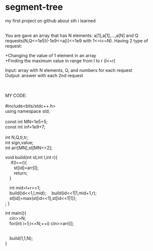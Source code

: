 # segment-tree
my first project on github about sth i learned<br><br>

You are gave an array that has N elements: a[1],a[1],...,a[N] and Q requests(N,Q<=1e5)(-1e9<=a[i]<=1e9 with 1<=i<=N).
Having 2 type of request:

+Changing the value of 1 element in an array<br>
+Finding the maximum value in range from l to r (l<=r)

Input: array with N elements, Q, and numbers for each request<br>
Output: answer with each 2nd request<br><br><br>

MY CODE:<br><br>
#include<bits/stdc++.h><br>
using namespace std;<br><br>
const int MN=1e5+5;<br>
const int inf=1e9+7;<br><br>
int N,Q,tl,tr;<br>
int sign,value;<br>
int arr[MN],st[MN<<2];<br>

void build(int id,int l,int r){<br>
&emsp; if(l==r){<br>
&emsp;&emsp;st[id]=arr[l];<br>
&emsp;&emsp;return;<br>
&emsp;}<br>

&emsp;int mid=l+r>>1;<br>
&emsp;build(id<<1,l,mid); &emsp;build(id<<1|1,mid+1,r);<br>
&emsp;st[id]=max(st[id<<1],st[id<<1|1]);<br>;
}<br>

int main(){<br>
  &emsp;cin>>N;<br>
  &emsp;for(int i=1;i<=N;++i) cin>>arr[i];<br><br>

  &emsp;build(1,1,N);<br>
}
